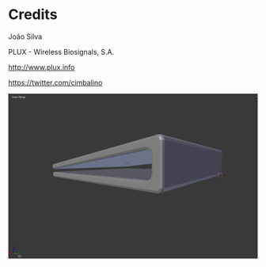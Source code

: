 Credits
===
João Silva

PLUX - Wireless Biosignals, S.A.

http://www.plux.info

https://twitter.com/cimbalino

![PLUX by João Silva](https://raw.githubusercontent.com/BITalinoWorld/3d-models-clip-u-plux/master/PLUX%20%5Bscreenshot%5D.png)
